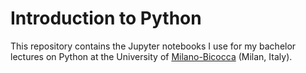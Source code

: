# Introduction to Python
This repository contains the Jupyter notebooks I use for my bachelor lectures on Python at the University of [Milano-Bicocca](https://www.unimib.it/) (Milan, Italy).
